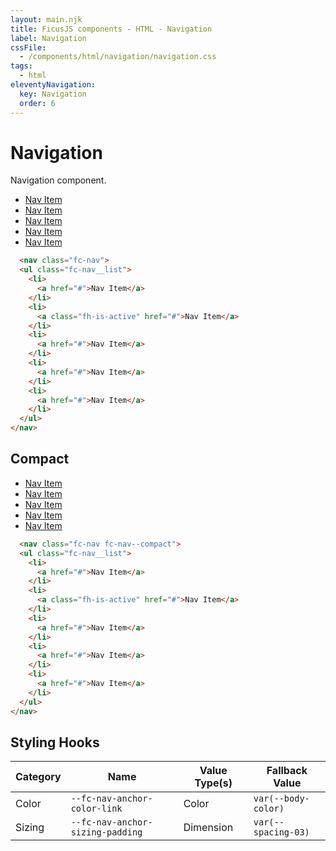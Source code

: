 ```yaml
---
layout: main.njk
title: FicusJS components - HTML - Navigation
label: Navigation
cssFile: 
  - /components/html/navigation/navigation.css
tags:
  - html
eleventyNavigation:
  key: Navigation
  order: 6
---
```

# Navigation

Navigation component.

<div class="fd-component-container">
  <nav class="fc-nav">
    <ul class="fc-nav__list">
      <li>
        <a href="#">Nav Item</a>
      </li>
      <li>
        <a class="fh-is-active" href="#">Nav Item</a>
      </li>
      <li>
        <a href="#">Nav Item</a>
      </li>
      <li>
        <a href="#">Nav Item</a>
      </li>
      <li>
        <a href="#">Nav Item</a>
      </li>
    </ul>
  </nav>
</div>

```html
  <nav class="fc-nav">
  <ul class="fc-nav__list">
    <li>
      <a href="#">Nav Item</a>
    </li>
    <li>
      <a class="fh-is-active" href="#">Nav Item</a>
    </li>
    <li>
      <a href="#">Nav Item</a>
    </li>
    <li>
      <a href="#">Nav Item</a>
    </li>
    <li>
      <a href="#">Nav Item</a>
    </li>
  </ul>
</nav>
```

## Compact

<div class="fd-component-container">
  <nav class="fc-nav fc-nav--compact">
    <ul class="fc-nav__list">
      <li>
        <a href="#">Nav Item</a>
      </li>
      <li>
        <a class="fh-is-active" href="#">Nav Item</a>
      </li>
      <li>
        <a href="#">Nav Item</a>
      </li>
      <li>
        <a href="#">Nav Item</a>
      </li>
      <li>
        <a href="#">Nav Item</a>
      </li>
    </ul>
  </nav>
</div>

```html
  <nav class="fc-nav fc-nav--compact">
  <ul class="fc-nav__list">
    <li>
      <a href="#">Nav Item</a>
    </li>
    <li>
      <a class="fh-is-active" href="#">Nav Item</a>
    </li>
    <li>
      <a href="#">Nav Item</a>
    </li>
    <li>
      <a href="#">Nav Item</a>
    </li>
    <li>
      <a href="#">Nav Item</a>
    </li>
  </ul>
</nav>
```

## Styling Hooks

| Category | Name | Value Type(s) | Fallback Value
| --- | --- | --- | --- |
| Color | `--fc-nav-anchor-color-link` | Color | `var(--body-color)` |
| Sizing | `--fc-nav-anchor-sizing-padding` | Dimension | `var(--spacing-03)` |